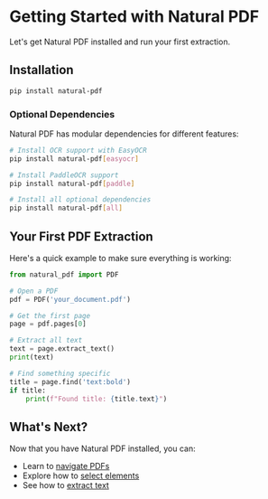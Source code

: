 # Getting Started with Natural PDF

Let's get Natural PDF installed and run your first extraction.

## Installation

```bash
pip install natural-pdf
```

### Optional Dependencies

Natural PDF has modular dependencies for different features:

```bash
# Install OCR support with EasyOCR
pip install natural-pdf[easyocr]

# Install PaddleOCR support
pip install natural-pdf[paddle]

# Install all optional dependencies
pip install natural-pdf[all]
```

## Your First PDF Extraction

Here's a quick example to make sure everything is working:

```python
from natural_pdf import PDF

# Open a PDF
pdf = PDF('your_document.pdf')

# Get the first page
page = pdf.pages[0]

# Extract all text
text = page.extract_text()
print(text)

# Find something specific
title = page.find('text:bold')
if title:
    print(f"Found title: {title.text}")
```

## What's Next?

Now that you have Natural PDF installed, you can:

- Learn to [navigate PDFs](../pdf-navigation/index.md)
- Explore how to [select elements](../element-selection/index.md)
- See how to [extract text](../text-extraction/index.md)